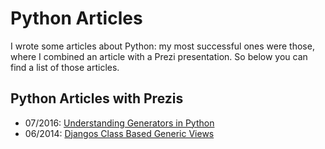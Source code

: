 # Python Articles

I wrote some articles about Python: my most successful ones were those, where I combined an article with a Prezi presentation. So below you can find a list of those articles. 

## Python Articles with Prezis
- 07/2016: [Understanding Generators in Python](python/generators/python_generators.md)
- 06/2014: [Djangos Class Based Generic Views](python/djangos_class_based_generic_views/djangos_class_based_generic_views.md)

